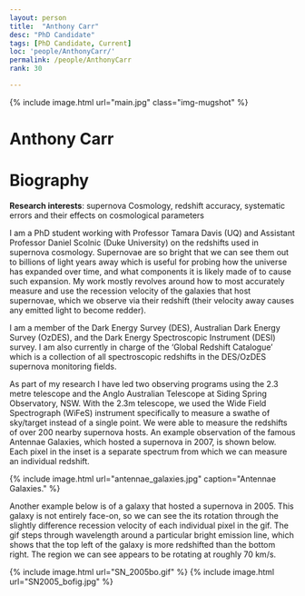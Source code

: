 ```yaml
---
layout: person
title:  "Anthony Carr"
desc: "PhD Candidate"
tags: [PhD Candidate, Current]
loc: 'people/AnthonyCarr/'
permalink: /people/AnthonyCarr
rank: 30

---
```

 
{% include image.html url="main.jpg" class="img-mugshot" %}
<div class="text-center" markdown="1">

# Anthony Carr

</div>
 
# Biography

**Research interests**: supernova Cosmology, redshift accuracy, systematic errors
    and their effects on cosmological parameters

I am a PhD student working with Professor Tamara Davis (UQ) and Assistant Professor Daniel Scolnic (Duke University) on the redshifts used in supernova cosmology. Supernovae are so bright that we can see them out to billions of light years away which is useful for probing how the universe has expanded over time, and what components it is likely made of to cause such expansion. My work mostly revolves around how to most accurately measure and use the recession velocity of the galaxies that host supernovae, which we observe via their redshift (their velocity away causes any emitted light to become redder).

I am a member of the Dark Energy Survey (DES), Australian Dark Energy Survey (OzDES), and the Dark Energy Spectroscopic Instrument (DESI) survey.
I am also currently in charge of the ‘Global Redshift Catalogue’ which is a collection of all spectroscopic redshifts in the DES/OzDES supernova monitoring fields.

As part of my research I have led two observing programs using the 2.3 metre telescope and the Anglo Australian Telescope at Siding Spring Observatory, NSW. With the 2.3m telescope, we used the Wide Field Spectrograph (WiFeS) instrument specifically  to measure a swathe of sky/target instead of a single point. We were able to measure the redshifts of over 200 nearby supernova hosts. An example observation of the famous Antennae Galaxies, which hosted a supernova in 2007, is shown below. Each pixel in the inset is a separate spectrum from which we can measure an individual redshift. 

{% include image.html url="antennae_galaxies.jpg" caption="Antennae Galaxies." %}

Another example below is of a galaxy that hosted a supernova in 2005. This galaxy is not entirely face-on, so we can see the its rotation through the slightly difference recession velocity of each individual pixel in the gif.  The gif steps through wavelength around a particular bright emission line, which shows that the top left of the galaxy is more redshifted than the bottom right. The region we can see appears to be rotating at roughly 70 km/s.

{% include image.html url="SN_2005bo.gif" %} {% include image.html url="SN2005_bofig.jpg" %}
